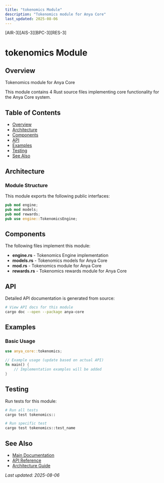 ```yaml
---
title: "tokenomics Module"
description: "Tokenomics module for Anya Core"
last_updated: 2025-08-06
---
```


[AIR-3][AIS-3][BPC-3][RES-3]

# tokenomics Module

## Overview

Tokenomics module for Anya Core

This module contains 4 Rust source files implementing core functionality for the Anya Core system.

## Table of Contents

- [Overview](#overview)
- [Architecture](#architecture)
- [Components](#components)
- [API](#api)
- [Examples](#examples)
- [Testing](#testing)
- [See Also](#see-also)

## Architecture

### Module Structure

This module exports the following public interfaces:

```rust
pub mod engine;
pub mod models;
pub mod rewards;
pub use engine::TokenomicsEngine;
```

## Components

The following files implement this module:

- **engine.rs** - Tokenomics Engine implementation
- **models.rs** - Tokenomics models for Anya Core
- **mod.rs** - Tokenomics module for Anya Core
- **rewards.rs** - Tokenomics rewards module for Anya Core

## API

Detailed API documentation is generated from source:

```bash
# View API docs for this module
cargo doc --open --package anya-core
```

## Examples

### Basic Usage

```rust
use anya_core::tokenomics;

// Example usage (update based on actual API)
fn main() {
    // Implementation examples will be added
}
```

## Testing

Run tests for this module:

```bash
# Run all tests
cargo test tokenomics::

# Run specific test
cargo test tokenomics::test_name
```

## See Also

- [Main Documentation](../README.md)
- [API Reference](../api/README.md)
- [Architecture Guide](../architecture/README.md)

*Last updated: 2025-08-06*

